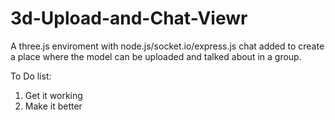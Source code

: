 3d-Upload-and-Chat-Viewr
=========================

A three.js enviroment with node.js/socket.io/express.js chat added to create a place where the model can be uploaded 
and talked about in a group. 

To Do list:
1. Get it working
2. Make it better



